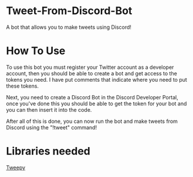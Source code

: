 # Tweet-From-Discord-Bot
A bot that allows you to make tweets using Discord!

# How To Use
To use this bot you must register your Twitter account as a developer account, then you should be able to create a bot and get access to the tokens you need.
I have put comments that indicate where you need to put these tokens.

Next, you need to create a Discord Bot in the Discord Developer Portal, once you've done this you should be able to get the token for your bot and you can then insert it into the code.

After all of this is done, you can now run the bot and make tweets from Discord using the "!tweet" command!

# Libraries needed

[Tweepy](https://www.tweepy.org/)
